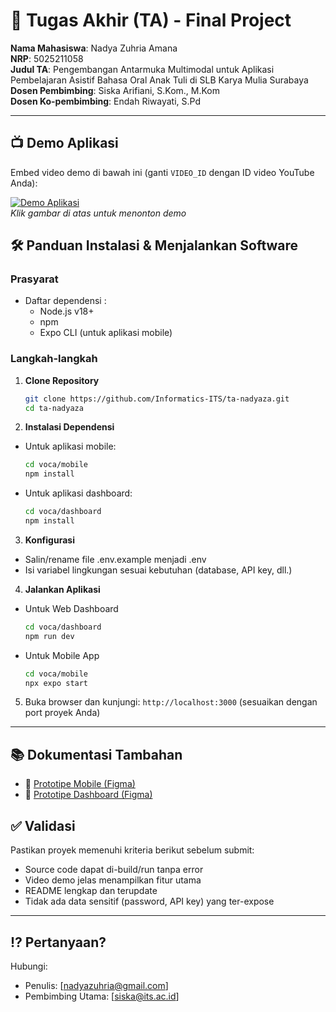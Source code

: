 # 🏁 Tugas Akhir (TA) - Final Project

**Nama Mahasiswa**: Nadya Zuhria Amana  
**NRP**: 5025211058  
**Judul TA**: Pengembangan Antarmuka Multimodal untuk Aplikasi Pembelajaran Asistif Bahasa Oral Anak Tuli di SLB Karya Mulia Surabaya  
**Dosen Pembimbing**: Siska Arifiani, S.Kom., M.Kom  
**Dosen Ko-pembimbing**: Endah Riwayati, S.Pd

---

## 📺 Demo Aplikasi  
Embed video demo di bawah ini (ganti `VIDEO_ID` dengan ID video YouTube Anda):  

[![Demo Aplikasi](https://drive.google.com/uc?export=view&id=1ClahnhtM5VUy1a22fC44B_XaDrQtCi6E)](https://www.youtube.com/watch?v=frrw7sgdrB0)  
*Klik gambar di atas untuk menonton demo*

## 🛠 Panduan Instalasi & Menjalankan Software  

### Prasyarat  
- Daftar dependensi :
  - Node.js v18+
  - npm
  - Expo CLI (untuk aplikasi mobile)

### Langkah-langkah  
1. **Clone Repository**  
   ```bash
   git clone https://github.com/Informatics-ITS/ta-nadyaza.git
   cd ta-nadyaza
   ```
2. **Instalasi Dependensi**
- Untuk aplikasi mobile:
   ```bash
   cd voca/mobile
   npm install
   ```
- Untuk aplikasi dashboard:
   ```bash
   cd voca/dashboard
   npm install
   ```
3. **Konfigurasi**
- Salin/rename file .env.example menjadi .env
- Isi variabel lingkungan sesuai kebutuhan (database, API key, dll.)
4. **Jalankan Aplikasi**
- Untuk Web Dashboard
   ```bash
   cd voca/dashboard
   npm run dev
   ```
- Untuk Mobile App
   ```bash
   cd voca/mobile
   npx expo start
   ```
5. Buka browser dan kunjungi: `http://localhost:3000` (sesuaikan dengan port proyek Anda)

---

## 📚 Dokumentasi Tambahan

- 🔗 [Prototipe Mobile (Figma)](https://www.figma.com/proto/paEsleqadhn0hNcEb3ALRc/Voca-part-2?page-id=1011%3A41299&node-id=1011-50209&p=f&viewport=2196%2C36%2C0.09&t=kvDRjvmOF09hf8vF-1&scaling=scale-down&content-scaling=fixed&starting-point-node-id=1011%3A48871&show-proto-sidebar=1)
- 🔗 [Prototipe Dashboard (Figma)](https://www.figma.com/proto/paEsleqadhn0hNcEb3ALRc/Voca-part-2?page-id=1169%3A27318&node-id=1169-34474&viewport=135%2C79%2C0.05&t=witSrHqtJSF2kqo5-1&scaling=scale-down&content-scaling=fixed&starting-point-node-id=1169%3A34474)

## ✅ Validasi

Pastikan proyek memenuhi kriteria berikut sebelum submit:
- Source code dapat di-build/run tanpa error
- Video demo jelas menampilkan fitur utama
- README lengkap dan terupdate
- Tidak ada data sensitif (password, API key) yang ter-expose

---

## ⁉️ Pertanyaan?

Hubungi:
- Penulis: [nadyazuhria@gmail.com]
- Pembimbing Utama: [siska@its.ac.id]
